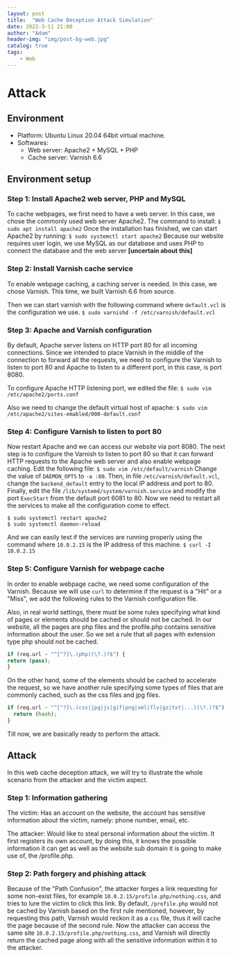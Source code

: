 ```yaml
---
layout:	post
title:  "Web Cache Deception Attack Simulation"
date: 2022-3-11 21:00
author: "Adam"
header-img: "img/post-bg-web.jpg"
catalog: true
tags:
    - Web
---
```



# Attack
## Environment
- Platform: Ubuntu Linux 20.04 64bit virtual machine.
- Softwares:
	- Web server: Apache2 + MySQL + PHP
	- Cache server: Varnish 6.6


## Environment setup
### Step 1: Install Apache2 web server, PHP and MySQL
To cache webpages, we first need to have a web server. In this case, we chose the commonly used web server Apache2. The command to install:
`$ sudo apt install apache2`
Once the installation has finished, we can start Apache2 by running:
`$ sudo systemctl start apache2`
Because our website requires user login, we use MySQL as our database and uses PHP to connect the database and the web server **[uncertain about this]**

### Step 2: Install Varnish cache service
To enable webpage caching, a caching server is needed. In this case, we chose Varnish. This time, we built Varnish 6.6 from source.

Then we can start varnish with the following command where `default.vcl` is the configuration we use.
`$ sudo varnishd -f /etc/varnish/default.vcl`

### Step 3: Apache and Varnish configuration
By default, Apache server listens on HTTP port 80 for all incoming connections. Since we intended to place Varnish in the middle of the connection to forward all the requests, we need to configure the Varnish to listen to port 80 and Apache to listen to a different port, in this case, is port 8080.

To configure Apache HTTP listening port, we edited the file:
`$ sudo vim /etc/apache2/ports.conf`
<!--screenshot here-->
Also we need to change the default virtual host of apache:
`$ sudo vim /etc/apache2/sites-emabled/000-default.conf`
<!--screenshot here-->

### Step 4: Configure Varnish to listen to port 80
Now restart Apache and we can access our website via port 8080. The next step is to configure the Varnish to listen to port 80 so that it can forward HTTP requests to the Apache web server and also enable webpage caching. Edit the following file:
`$ sudo vim /etc/default/varnish`
Change the value of `DAEMON_OPTS` to `-a :80`. Then, in file `/etc/varnish/default.vcl`, change the `backend_default` entry to the local IP address and port to 80.
Finally, edit the file `/lib/systemd/system/varnish.service` and modify the port `ExecStart` from the default port 6081 to 80.
Now we need to restart all the services to make all the configuration come to effect.
``` shell
$ sudo systemctl restart apache2
$ sudo systemctl daemon-reload
```
And we can easily test if the services are running properly using the command where `10.0.2.15` is the IP address of this machine.
`$ curl -I 10.0.2.15`
<!screenshot here>

### Step 5: Configure Varnish for webpage cache
In order to enable webpage cache, we need some configuration of the Varnish.
Because we will use `curl` to determine if the request is a "Hit" or a "Miss", we add the following rules to the Varnish configuration file.
<!--code here-->
Also, in real world settings, there must be some rules specifying what kind of pages or elements should be cached or should not be cached. In our website, all the pages are php files and the profile.php contains sensitive information about the user. So we set a rule that all pages with extension type php should not be cached.
``` python
if (req.url ~ "^[^?]\.(php)(\?.)?$") {
return (pass);
}
```
On the other hand, some of the elements should be cached to accelerate the request, so we have another rule specifying some types of files that are commonly cached, such as the css files and jpg files.
``` python
if (req.url ~ "^[^?]\.(css|jpg|js|gif|png|xml|flv|gz|txt|...)(\?.)?$") {
  return (hash);
}
```
Till now, we are basically ready to perform the attack.

## Attack
In this web cache deception attack, we will try to illustrate the whole scenario from the attacker and the victim aspect.

### Step 1: Information gathering
The victim: 
Has an account on the website, the account has sensitive information about the victim, namely: phone number, email, etc.

The attacker:
Would like to steal personal information about the victim. It first registers its own account, by doing this, it knows the possible information it can get as well as the website sub domain it is going to make use of, the /profile.php.

### Step 2: Path forgery and phishing attack
Because of the "Path Confusion", the attacker forges a link requesting for some non-exist files, for example `10.0.2.15/profile.php/nothing.css`, and tries to lure the victim to click this link. By default, `/profile.php` would not be cached by Varnish based on the first rule mentioned, however, by requesting this path, Varnish would reckon it as a `css` file, thus it will cache the page because of the second rule. 
Now the attacker can access the same site `10.0.2.15/profile.php/nothing.css`, and Varnish will directly return the cached page along with all the sensitive information within it to the attacker.
